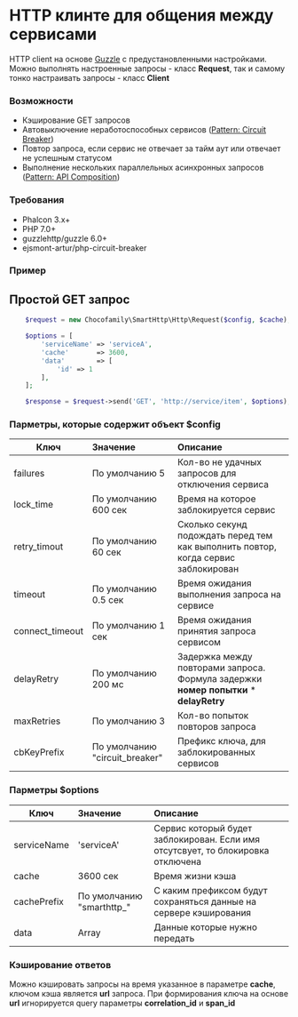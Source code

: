 # HTTP клинте для общения между сервисами
HTTP client на основе [Guzzle](https://github.com/guzzle/guzzle) с предустановленными настройками. Можно выполнять 
настроенные запросы - класс **Request**, так и самому тонко настраивать запросы - класс **Client**

### Возможности
- Кэширование GET запросов
- Автовыключение неработоспособных сервисов ([Pattern: Circuit Breaker](https://microservices.io/patterns/reliability/circuit-breaker.html))
- Повтор запроса, если сервис не отвечает за тайм аут или отвечает не успешным статусом
- Выполнение нескольких параллельных асинхронных запросов ([Pattern: API Composition](https://microservices.io/patterns/data/api-composition.html))

### Требования
- Phalcon 3.x+
- PHP 7.0+
- guzzlehttp/guzzle 6.0+
- ejsmont-artur/php-circuit-breaker


### Пример

## Простой GET запрос
```php
    $request = new Chocofamily\SmartHttp\Http\Request($config, $cache);

    $options = [
        'serviceName' => 'serviceA',
        'cache'       => 3600,
        'data'        => [
            'id' => 1
        ],
    ];

    $response = $request->send('GET', 'http://service/item', $options);
```

### Парметры, которые содержит объект $config

| Ключ              | Значение              | Описание  |
| ----------------- |:----------------------| :---------|
| failures        | По умолчанию 5        | Кол-во не удачных запросов для отключения сервиса |
| lock_time       | По умолчанию 600 cек  | Время на которое заблокируется сервис |
| retry_timout    | По умолчанию 60 cек   | Сколько секунд подождать перед тем как выполнить повтор, когда сервис заблокирован |
| timeout         | По умолчанию 0.5 сек  | Время ожидания выполнения запроса на сервисе |
| connect_timeout | По умолчанию 1 сек    | Время ожидания принятия запроса сервисом |
| delayRetry      | По умолчанию 200 мс   | Задержка между повторами запроса. Формула задержки **номер попытки** * **delayRetry** |
| maxRetries      | По умолчанию 3        | Кол-во попыток повторов запроса |
| cbKeyPrefix     | По умолчанию "circuit_breaker" | Префикс ключа, для заблокированных сервисов |

### Парметры $options
| Ключ            | Значение              | Описание  |
| --------------- |:----------------------| :---------|
| serviceName     | 'serviceA'                  | Сервис который будет заблокирован. Если имя отсутсвует, то блокировка отключена |
| cache           | 3600 сек                    | Время жизни кэша |
| cachePrefix     | По умолчанию "smarthttp_"   | С каким префиксом будут сохраняться данные на сервере кэширования |
| data            | Array                       | Данные которые нужно передать |

### Кэширование ответов
Можно кэшировать запросы на время указанное в параметре **cache**, ключом кэша является **url** запроса. При формирования 
ключа на основе **url** игнорируется query параметры **correlation_id** и **span_id**
